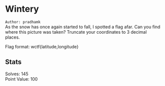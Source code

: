 # Wintery  

`Author: pradhamk`  
As the snow has once again started to fall, I spotted a flag afar. Can you find where this picture was taken? Truncate your coordinates to 3 decimal places.  

Flag format: wctf{latitude,longitude}  

## Stats

Solves: 145  
Point Value: 100  
